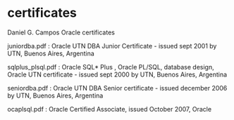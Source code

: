# certificates
Daniel G. Campos Oracle certificates

juniordba.pdf : Oracle UTN DBA Junior Certificate - issued sept 2001 by UTN, Buenos Aires, Argentina

sqlplus_plsql.pdf : Oracle SQL* Plus , Oracle PL/SQL, database design, Oracle UTN certificate - issued sept 2000 by UTN, Buenos Aires, Argentina

seniordba.pdf : Oracle UTN DBA Senior certificate - issued december 2006 by UTN, Buenos Aires, Argentina

ocaplsql.pdf : Oracle Certified Associate, issued October 2007, Oracle
